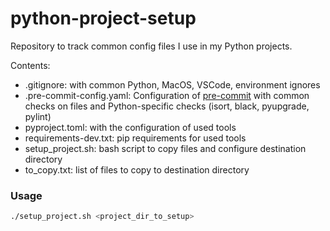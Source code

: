 # python-project-setup

Repository to track common config files I use in my Python projects.

Contents:
- .gitignore: with common Python, MacOS, VSCode, environment ignores
- .pre-commit-config.yaml: Configuration of [pre-commit](https://pre-commit.com/) with common checks on files and Python-specific checks (isort, black, pyupgrade, pylint)
- pyproject.toml: with the configuration of used tools
- requirements-dev.txt: pip requirements for used tools
- setup_project.sh: bash script to copy files and configure destination directory
- to_copy.txt: list of files to copy to destination directory

### Usage
```bash
./setup_project.sh <project_dir_to_setup>
```

